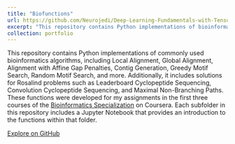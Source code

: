 ```yaml
---
title: "Biofunctions"
url: https://github.com/Neurojedi/Deep-Learning-Fundamentals-with-TensorFlow/tree/main
excerpt: "This repository contains Python implementations of bioinformatics algorithms, including several that are featured in the Rosalind problem set. <br/> \n  \n [Explore on GitHub](https://github.com/Neurojedi/Biofunctions)"
collection: portfolio
---
```


This repository contains Python implementations of commonly used bioinformatics algorithms, including Local Alignment, Global Alignment, Alignment with Affine Gap Penalties, Contig Generation, Greedy Motif Search, Random Motif Search, and more. Additionally, it includes solutions for Rosalind problems such as Leaderboard Cyclopeptide Sequencing, Convolution Cyclopeptide Sequencing, and Maximal Non-Branching Paths. These functions were developed for my assignments in the first three courses of the [Bioinformatics Specialization](https://www.coursera.org/specializations/bioinformatics) on Coursera. Each subfolder in this repository includes a Jupyter Notebook that provides an introduction to the functions within that folder.




[Explore on GitHub](https://github.com/Neurojedi/Biofunctions)
